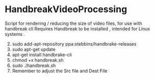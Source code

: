 # HandbreakVideoProcessing
Script for rendering / reducing the size of video files, for use with handbreak cli 
Requires Handbreak to be installed , intended for Linux systems . 

2.  sudo add-apt-repository ppa:stebbins/handbrake-releases
3.  sudo apt-get update
4.  apt-get install handbrake-cli
5.  chmod +x handbreak.sh
6.  sudo ./handbreak.sh
7.  Remember to adjust the Src file and Dest File 


